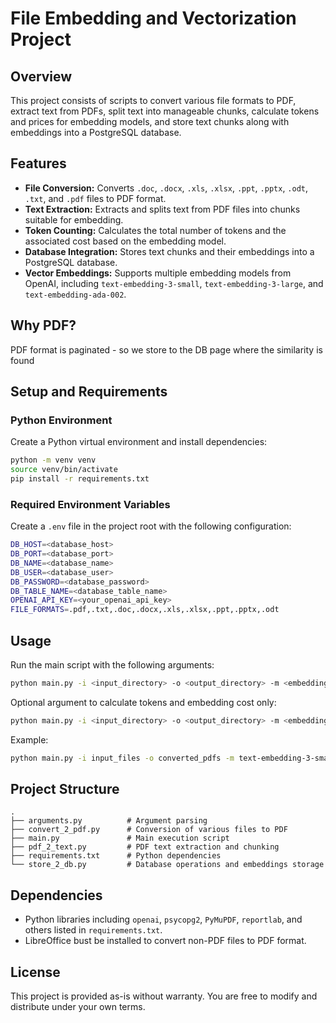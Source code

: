 # File Embedding and Vectorization Project

## Overview
This project consists of scripts to convert various file formats to PDF, extract text from PDFs, split text into manageable chunks, calculate tokens and prices for embedding models, and store text chunks along with embeddings into a PostgreSQL database.

## Features
- **File Conversion:** Converts `.doc`, `.docx`, `.xls`, `.xlsx`, `.ppt`, `.pptx`, `.odt`, `.txt`, and `.pdf` files to PDF format.
- **Text Extraction:** Extracts and splits text from PDF files into chunks suitable for embedding.
- **Token Counting:** Calculates the total number of tokens and the associated cost based on the embedding model.
- **Database Integration:** Stores text chunks and their embeddings into a PostgreSQL database.
- **Vector Embeddings:** Supports multiple embedding models from OpenAI, including `text-embedding-3-small`, `text-embedding-3-large`, and `text-embedding-ada-002`.

## Why PDF?
PDF format is paginated - so we store to the DB page where the similarity is found

## Setup and Requirements

### Python Environment
Create a Python virtual environment and install dependencies:

```bash
python -m venv venv
source venv/bin/activate
pip install -r requirements.txt
```

### Required Environment Variables
Create a `.env` file in the project root with the following configuration:

```bash
DB_HOST=<database_host>
DB_PORT=<database_port>
DB_NAME=<database_name>
DB_USER=<database_user>
DB_PASSWORD=<database_password>
DB_TABLE_NAME=<database_table_name>
OPENAI_API_KEY=<your_openai_api_key>
FILE_FORMATS=.pdf,.txt,.doc,.docx,.xls,.xlsx,.ppt,.pptx,.odt
```

## Usage
Run the main script with the following arguments:

```bash
python main.py -i <input_directory> -o <output_directory> -m <embedding_model> -c <chunk_size> -v <overlapping_size>
```

Optional argument to calculate tokens and embedding cost only:

```bash
python main.py -i <input_directory> -o <output_directory> -m <embedding_model> -c <chunk_size> -v <overlapping_size> -t
```

Example:

```bash
python main.py -i input_files -o converted_pdfs -m text-embedding-3-small -c 300 -v 20
```

## Project Structure

```
.
├── arguments.py          # Argument parsing
├── convert_2_pdf.py      # Conversion of various files to PDF
├── main.py               # Main execution script
├── pdf_2_text.py         # PDF text extraction and chunking
├── requirements.txt      # Python dependencies
└── store_2_db.py         # Database operations and embeddings storage
```

## Dependencies
- Python libraries including `openai`, `psycopg2`, `PyMuPDF`, `reportlab`, and others listed in `requirements.txt`.
- LibreOffice bust be installed to convert non-PDF files to PDF format.

## License
This project is provided as-is without warranty. You are free to modify and distribute under your own terms.

